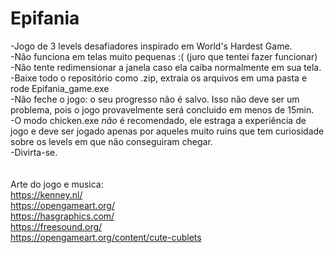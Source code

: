 # Epifania
-Jogo de 3 levels desafiadores inspirado em World's Hardest Game.  <br>
-Não funciona em telas muito pequenas :( (juro que tentei fazer funcionar) <br>
-Não tente redimensionar a janela caso ela caiba normalmente em sua tela. <br>
-Baixe todo o repositório como .zip, extraia os arquivos em uma pasta e rode Epifania_game.exe <br>
-Não feche o jogo: o seu progresso não é salvo.  Isso não deve ser um problema, pois o jogo provavelmente será concluido em menos de 15min. <br>
-O modo chicken.exe *não* é recomendado, ele estraga a experiência de jogo e deve ser jogado apenas por aqueles muito ruins que tem curiosidade sobre os levels em que não conseguiram chegar. <br>
-Divirta-se. <br>
<br>
<br>
Arte do jogo e musica:<br>
https://kenney.nl/<br>
https://opengameart.org/<br>
https://hasgraphics.com/<br>
https://freesound.org/<br>
https://opengameart.org/content/cute-cublets<br>

